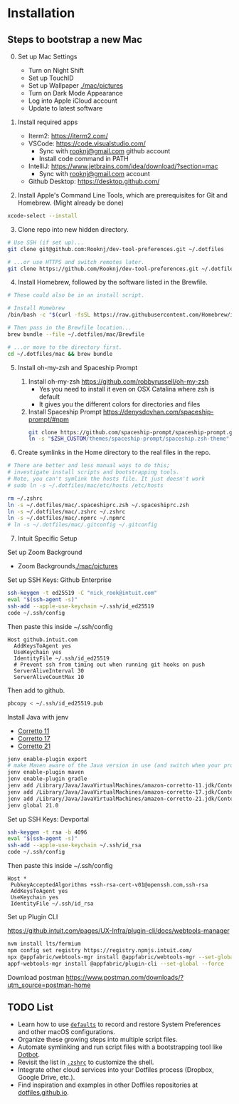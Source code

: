 # Installation

## Steps to bootstrap a new Mac
0. Set up Mac Settings
    - Turn on Night Shift
    - Set up TouchID
    - Set up Wallpaper [./mac/pictures](./mac/pictures)
    - Turn on Dark Mode Appearance
    - Log into Apple iCloud account
    - Update to latest software

1. Install required apps

    - Iterm2: https://iterm2.com/
    - VSCode: https://code.visualstudio.com/
        - Sync with rooknj@gmail.com github account 
        - Install code command in PATH
    - IntelliJ: https://www.jetbrains.com/idea/download/?section=mac
        - Sync with rooknj@gmail.com account 
    - Github Desktop: https://desktop.github.com/

2. Install Apple's Command Line Tools, which are prerequisites for Git and Homebrew. (Might already be done)

```zsh
xcode-select --install
```


3. Clone repo into new hidden directory.

```zsh
# Use SSH (if set up)...
git clone git@github.com:Rooknj/dev-tool-preferences.git ~/.dotfiles

# ...or use HTTPS and switch remotes later.
git clone https://github.com/Rooknj/dev-tool-preferences.git ~/.dotfiles
```

4. Install Homebrew, followed by the software listed in the Brewfile.

```zsh
# These could also be in an install script.

# Install Homebrew
/bin/bash -c "$(curl -fsSL https://raw.githubusercontent.com/Homebrew/install/HEAD/install.sh)"

# Then pass in the Brewfile location...
brew bundle --file ~/.dotfiles/mac/Brewfile

# ...or move to the directory first.
cd ~/.dotfiles/mac && brew bundle
```

5. Install oh-my-zsh and Spaceship Prompt
    1. Install oh-my-zsh https://github.com/robbyrussell/oh-my-zsh
        - Yes you need to install it even on OSX Catalina where zsh is default
        - It gives you the different colors for directories and files
    2. Install Spaceship Prompt https://denysdovhan.com/spaceship-prompt/#npm
        ```zsh
        git clone https://github.com/spaceship-prompt/spaceship-prompt.git "$ZSH_CUSTOM/themes/spaceship-prompt" --depth=1
        ln -s "$ZSH_CUSTOM/themes/spaceship-prompt/spaceship.zsh-theme" "$ZSH_CUSTOM/themes/spaceship.zsh-theme"
        ```

6. Create symlinks in the Home directory to the real files in the repo.

```zsh
# There are better and less manual ways to do this;
# investigate install scripts and bootstrapping tools.
# Note, you can't symlink the hosts file. It just doesn't work
# sudo ln -s ~/.dotfiles/mac/etc/hosts /etc/hosts

rm ~/.zshrc
ln -s ~/.dotfiles/mac/.spaceshiprc.zsh ~/.spaceshiprc.zsh
ln -s ~/.dotfiles/mac/.zshrc ~/.zshrc
ln -s ~/.dotfiles/mac/.npmrc ~/.npmrc
# ln -s ~/.dotfiles/mac/.gitconfig ~/.gitconfig
```

7. Intuit Specific Setup

Set up Zoom Background
- Zoom Backgrounds[./mac/pictures](./mac/pictures)


Set up SSH Keys: Github Enterprise
```zsh
ssh-keygen -t ed25519 -C "nick_rook@intuit.com"
eval "$(ssh-agent -s)"
ssh-add --apple-use-keychain ~/.ssh/id_ed25519
code ~/.ssh/config
```
Then paste this inside ~/.ssh/config
```
Host github.intuit.com
  AddKeysToAgent yes
  UseKeychain yes
  IdentityFile ~/.ssh/id_ed25519
  # Prevent ssh from timing out when running git hooks on push
  ServerAliveInterval 30
  ServerAliveCountMax 10
```

Then add to github.

```zsh
pbcopy < ~/.ssh/id_ed25519.pub
```

Install Java with jenv
  - [Corretto 11](https://docs.aws.amazon.com/corretto/latest/corretto-11-ug/downloads-list.html)
  - [Corretto 17](https://docs.aws.amazon.com/corretto/latest/corretto-17-ug/downloads-list.html)
  - [Corretto 21](https://docs.aws.amazon.com/corretto/latest/corretto-21-ug/downloads-list.html)

```zsh
jenv enable-plugin export
# make Maven aware of the Java version in use (and switch when your project does)
jenv enable-plugin maven
jenv enable-plugin gradle
jenv add /Library/Java/JavaVirtualMachines/amazon-corretto-11.jdk/Contents/Home
jenv add /Library/Java/JavaVirtualMachines/amazon-corretto-17.jdk/Contents/Home
jenv add /Library/Java/JavaVirtualMachines/amazon-corretto-21.jdk/Contents/Home
jenv global 21.0
```

Set up SSH Keys: Devportal

```zsh
ssh-keygen -t rsa -b 4096
eval "$(ssh-agent -s)"
ssh-add --apple-use-keychain ~/.ssh/id_rsa
code ~/.ssh/config
```
Then paste this inside ~/.ssh/config
```
Host *
 PubkeyAcceptedAlgorithms +ssh-rsa-cert-v01@openssh.com,ssh-rsa
 AddKeysToAgent yes
 UseKeychain yes
 IdentityFile ~/.ssh/id_rsa
```

Set up Plugin CLI

https://github.intuit.com/pages/UX-Infra/plugin-cli/docs/webtools-manager
```zsh
nvm install lts/fermium
npm config set registry https://registry.npmjs.intuit.com/
npx @appfabric/webtools-mgr install @appfabric/webtools-mgr --set-global --force
appf-webtools-mgr install @appfabric/plugin-cli --set-global --force
```

Download postman
https://www.postman.com/downloads/?utm_source=postman-home



## TODO List

- Learn how to use [`defaults`](https://macos-defaults.com/#%F0%9F%99%8B-what-s-a-defaults-command) to record and restore System Preferences and other macOS configurations.
- Organize these growing steps into multiple script files.
- Automate symlinking and run script files with a bootstrapping tool like [Dotbot](https://github.com/anishathalye/dotbot).
- Revisit the list in [`.zshrc`](.zshrc) to customize the shell.
- Integrate other cloud services into your Dotfiles process (Dropbox, Google Drive, etc.).
- Find inspiration and examples in other Doffiles repositories at [dotfiles.github.io](https://dotfiles.github.io/).
